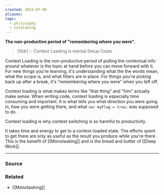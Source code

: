 ```yaml
---
created: 2023-07-08
aliases: 
tags:
  - philosophy
  - notetaking
---
```

**The non-productive period of "remembering where you were".**

> [!tldr] 💡 Context Loading is mental Setup Costs.

Context Loading is the non-productive period of pulling the contextual info around whatever is the topic at hand before you can move forward with it. For new things you're learning, it's understanding what the the words mean, what the scope is, and what filters are in place. For things you're picking back up after a break, it's "remembering where you were" when you left off.

Context loading is what makes terms like "that thing" and "him" actually make sense. When writing code, context loading is especially time consuming and important. It is what tells you what direction you were going in, how you were getting there, and what `var myFlag = true;` was supposed to do. 

Context loading is why context switching is so harmful to productivity. 

It takes time and energy to get to a context-loaded state. The efforts spent to get there are only as useful as the result you produce while you're there. This is the benefit of [[Monotasking]] and is the bread and butter of [[Deep Work]].

****
### Source

### Related
- [[Monotasking]]